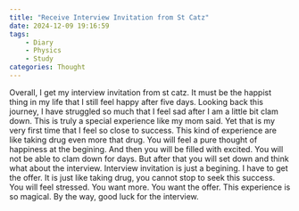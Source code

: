 ```yaml
---
title: "Receive Interview Invitation from St Catz"
date: 2024-12-09 19:16:59
tags:
    - Diary
    - Physics
    - Study
categories: Thought
---
```


Overall, I get my interview invitation from st catz. It must be the happist thing in my life that I still feel happy after five days. Looking back this journey, I have struggled so much that I feel sad after I am a little bit clam down. This is truly a special experience like my mom said. Yet that is my very first time that I feel so close to success. This kind of experience are like taking drug even more that drug. You will feel a pure thought of happiness at the begining. And then you will be filled with excited. You will not be able to clam down for days. But after that you will set down and think what about the interview. Interview invitation is just a begining. I have to get the offer. It is just like taking drug, you cannot stop to seek this success. You will feel stressed. You want more. You want the offer. This experience is so magical. By the way, good luck for the interview.

